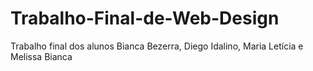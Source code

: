 # Trabalho-Final-de-Web-Design
Trabalho final dos alunos Bianca Bezerra, Diego Idalino, Maria Letícia e Melissa Bianca 
